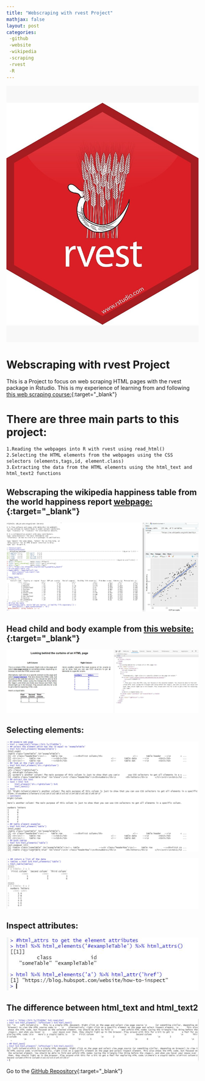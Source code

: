 ```yaml
---
title: "Webscraping with rvest Project"
mathjax: false
layout: post
categories: 
 -github
 -website
 -wikipedia
 -scraping
 -rvest
 -R
---
```


![Rvest](https://github.com/edbe777/my-projects/blob/main/Webscraping%20with%20rvest/rvest.jpg?raw=true)

# Webscraping with rvest Project


This is a Project to focus on web scraping HTML pages with the rvest package in Rstudio. 
This is my experience of learning from and following [this web scraping course:](https://github.com/ccs-amsterdam/r-course-material/blob/master/tutorials/rvest.md){:target="_blank"}

# There are three main parts to this project:

    1.Reading the webpages into R with rvest using read_html()
    2.Selecting the HTML elements from the webpages using the CSS selectors (elements,tags,id, element.class)
    3.Extracting the data from the HTML elements using the html_text and html_text2 functions

## Webscraping the wikipedia happiness table from the world happiness report [webpage:](https://en.wikipedia.org/wiki/World_Happiness_Report){:target="_blank"}

![happy](https://github.com/edbe777/my-projects/blob/main/Webscraping%20with%20rvest/webscraping%20happiness%20table.JPG?raw=true)

## Head child and body example from [this website:](https://raw.githack.com/ccs-amsterdam/r-course-material/master/miscellaneous/simple_html.html){:target="_blank"}

![webpage head body](https://github.com/edbe777/my-projects/blob/main/Webscraping%20with%20rvest/head%20child%20and%20body.JPG?raw=true)

## Selecting elements:

![elements](https://github.com/edbe777/my-projects/blob/main/Webscraping%20with%20rvest/example%20webpage1.JPG?raw=true)

![elements2](https://github.com/edbe777/my-projects/blob/main/Webscraping%20with%20rvest/example%20webpage2.JPG?raw=true)

## Inspect attributes:

![elements3](https://github.com/edbe777/my-projects/blob/main/Webscraping%20with%20rvest/inspect%20attributes.JPG?raw=true)

## The difference between html_text and html_text2

![elements4](https://github.com/edbe777/my-projects/blob/main/Webscraping%20with%20rvest/difference%20between%20html_text%20and%20html_text2.JPG?raw=true)


Go to the [GitHub Repository](https://github.com/edbe777/my-projects/tree/main/Webscraping%20with%20rvest){:target="_blank"}
